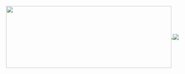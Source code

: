 <a href="https://github.com/DiegoRodriguez-sc/github-readme-stats">
  <img width=450 height=170 align="center" src="https://github-readme-stats.vercel.app/api?username=DiegoRodriguez-sc&theme=midnight-purple&show_icons=true&bg_color=0D1117&hide_border=true" />
</a>
<a href="https://github.com/DiegoRodriguez-sc/github-readme-stats">
  <img align="center" src="https://github-readme-stats.vercel.app/api/top-langs/?username=DiegoRodriguez-sc&theme=midnight-purple&layout=compact&bg_color=0D1117&hide_border=true" />
</a>
